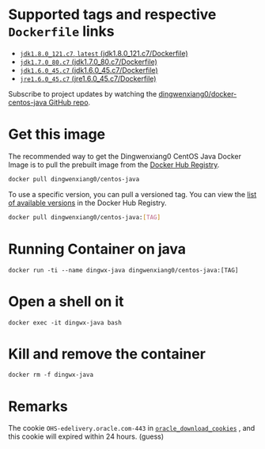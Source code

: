 # Supported tags and respective `Dockerfile` links

 - [`jdk1.8.0_121.c7`, `latest` (jdk1.8.0_121.c7/Dockerfile)](https://github.com/dingwenxiang0/docker-centos-java/blob/jdk1.8.0_121.c7/jdk/1.8.0_121/centos7/Dockerfile)
 - [`jdk1.7.0_80.c7` (jdk1.7.0_80.c7/Dockerfile)](https://github.com/dingwenxiang0/docker-centos-java/blob/jdk1.7.0_80.c7/jdk/1.7.0_80/centos7/Dockerfile)
 - [`jdk1.6.0_45.c7` (jdk1.6.0_45.c7/Dockerfile)](https://github.com/dingwenxiang0/docker-centos-java/blob/jdk1.6.0_45.c7/jdk/1.6.0_45/centos7/Dockerfile)
 - [`jre1.6.0_45.c7` (jre1.6.0_45.c7/Dockerfile)](https://github.com/dingwenxiang0/docker-centos-java/blob/jre1.6.0_45.c7/jre/1.6.0_45/centos7/Dockerfile)
 
Subscribe to project updates by watching the [dingwenxiang0/docker-centos-java GitHub repo](https://github.com/dingwenxiang0/docker-centos-java/).
 
# Get this image

The recommended way to get the Dingwenxiang0 CentOS Java Docker Image is to pull the prebuilt image from the [Docker Hub Registry](https://hub.docker.com/r/dingwenxiang0/centos-java/).

```bash
docker pull dingwenxiang0/centos-java
```

To use a specific version, you can pull a versioned tag. You can view the [list of available versions](https://hub.docker.com/r/dingwenxiang0/centos-java/tags/) in the Docker Hub Registry.

```bash
docker pull dingwenxiang0/centos-java:[TAG]
```

# Running Container on java

`docker run -ti --name dingwx-java dingwenxiang0/centos-java:[TAG]`

# Open a shell on it

`docker exec -it dingwx-java bash`

# Kill and remove the container

`docker rm -f dingwx-java`

# Remarks

The cookie `OHS-edelivery.oracle.com-443` in [`oracle_download_cookies`](https://github.com/dingwenxiang0/docker-centos-java/blob/master/oracle_download_cookies) , and this cookie will expired within 24 hours. (guess)